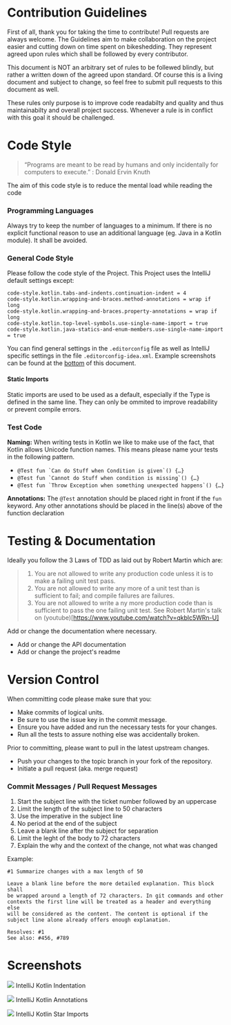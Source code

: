 Contribution Guidelines
=================================

First of all, thank you for taking the time to contribute! Pull requests are always welcome.
The Guidelines aim to make collaboration on the project easier and cutting down on time
spent on bikeshedding. They represent agreed upon rules which shall be followed by every
contributor.

This document is NOT an arbitrary set of rules to be follewed blindly, but rather a written down
of the agreed upon standard. Of course this is a living document and subject to change,
so feel free to submit pull requests to this document as well.

These rules only purpose is to improve code readabilty and quality and thus maintainabilty
and overall project success. Whenever a rule is in conflict with this goal it should be challenged.


Code Style
==========
> “Programs are meant to be read by humans and only incidentally for computers to execute.” : Donald Ervin Knuth

The aim of this code style is to reduce the mental load while reading the code 

### Programming Languages
Always try to keep the number of languages to a minimum. If there is no explicit functional reason
to use an additional language (eg. Java in a Kotlin module). It shall be avoided. 

### General Code Style
Please follow the code style of the Project. This Project uses the IntelliJ default settings except:
```
code-style.kotlin.tabs-and-indents.continuation-indent = 4
code-style.kotlin.wrapping-and-braces.method-annotations = wrap if long
code-style.kotlin.wrapping-and-braces.property-annotations = wrap if long
code-style.kotlin.top-level-symbols.use-single-name-import = true
code-style.kotlin.java-statics-and-enum-members.use-single-name-import = true
```

You can find general settings in the `.editorconfig` file as well as IntelliJ specific settings in the file
`.editorconfig-idea.xml`. Example screenshots can be found at the [bottom](#screenshots) of this document.

#### Static Imports
Static imports are used to be used as a default, especially if the Type is defined in the same line.
They can only be ommited to improve readability or prevent compile errors. 

### Test Code
**Naming:** When writing tests in Kotlin we like to make use of the fact, that Kotlin allows Unicode function names.
This means please name your tests in the following pattern.
* ```@Test fun `Can do Stuff when Condition is given`() {…}```
* ```@Test fun `Cannot do Stuff when condition is missing`() {…}```
* ```@Test fun `Throw Exception when something unexpected happens`() {…}```

**Annotations:** The `@Test` annotation should be placed right in front if the `fun` keyword.
Any other annotations should be placed in the line(s) above of the function declaration 


Testing & Documentation
======================
Ideally you follow the 3 Laws of TDD as laid out by Robert Martin which are:
> 1. You are not allowed to write any production code unless it is to make a failing unit test pass.
> 2. You are not allowed to write any more of a unit test than is sufficient to fail;
> and compile failures are failures.
> 3. You are not allowed to write a ny more production code than is sufficient to pass the one failing unit test.
See Robert Martin's talk on (youtube)[https://www.youtube.com/watch?v=qkblc5WRn-U]

Add or change the documentation where necessary.
* Add or change the API documentation
* Add or change the project's readme


Version Control
===============
When committing code please make sure that you:
* Make commits of logical units.
* Be sure to use the issue key in the commit message.
* Ensure you have added and run the necessary tests for your changes.
* Run all the tests to assure nothing else was accidentally broken.

Prior to committing, please want to pull in the latest upstream changes.
* Push your changes to the topic branch in your fork of the repository.
* Initiate a pull request (aka. merge request)

### Commit Messages / Pull Request Messages
1. Start the subject line with the ticket number followed by an uppercase
2. Limit the length of the subject line to 50 characters
3. Use the imperative in the subject line
4. No period at the end of the subject
5. Leave a blank line after the subject for separation
6. Limit the leght of the body to 72 characters
7. Explain the why and the context of the change, not what was changed

Example:

````````````
#1 Summarize changes with a max length of 50

Leave a blank line before the more detailed explanation. This block shall
be wrapped around a length of 72 characters. In git commands and other
contexts the first line will be treated as a header and everything else
will be considered as the content. The content is optional if the
subject line alone already offers enough explanation.

Resolves: #1
See also: #456, #789
````````````



Screenshots
===========

![](./docs/img/editor-settings-1.jpeg)
IntelliJ Kotlin Indentation

![](./docs/img/editor-settings-2.jpeg)
IntelliJ Kotlin Annotations

![](./docs/img/editor-settings-3.jpeg)
IntelliJ Kotlin Star Imports
